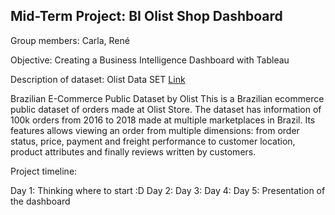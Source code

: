 ##  Mid-Term Project: BI Olist Shop Dashboard 

Group members: Carla, René

Objective: Creating a Business Intelligence Dashboard with Tableau

Description of dataset: Olist Data SET [Link](https://drive.google.com/file/d/1lhEmdJPPKVq7xyyTc6db0tekOsYmmONJ/view?usp=sharing])

Brazilian E-Commerce Public Dataset by Olist
This is a Brazilian ecommerce public dataset of orders made at Olist Store. The dataset has information of 100k orders from 2016 to 2018 made at multiple marketplaces in Brazil. Its features allows viewing an order from multiple dimensions: from order status, price, payment and freight performance to customer location, product attributes and finally reviews written by customers.

Project timeline:

Day 1: Thinking where to start :D
Day 2:
Day 3:
Day 4:
Day 5: Presentation of the dashboard





